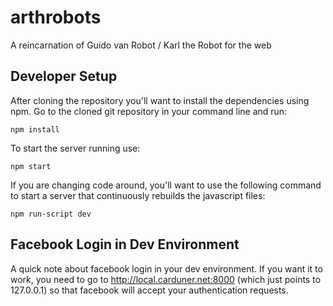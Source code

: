 arthrobots
==========

A reincarnation of Guido van Robot / Karl the Robot for the web

Developer Setup
---------------

After cloning the repository you'll want to install the dependencies using npm. Go to the cloned git repository in your command line and run:

    npm install

To start the server running use:

    npm start

If you are changing code around, you'll want to use the following command to
start a server that continuously rebuilds the javascript files:

    npm run-script dev

Facebook Login in Dev Environment
---------------------------------

A quick note about facebook login in your dev environment. If you want it to work, you need to go to http://local.carduner.net:8000 (which just points to 127.0.0.1) so that facebook will accept your authentication requests.
